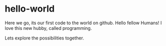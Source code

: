 # hello-world
Here we go, its our first code to the world on github.
Hello fellow Humans!
I love this new hubby, called programming.

Lets explore the possibilities together.
